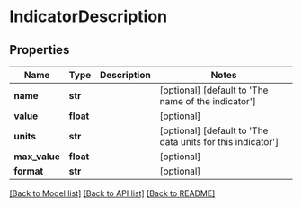 # IndicatorDescription

## Properties
Name | Type | Description | Notes
------------ | ------------- | ------------- | -------------
**name** | **str** |  | [optional] [default to 'The name of the indicator']
**value** | **float** |  | [optional] 
**units** | **str** |  | [optional] [default to 'The data units for this indicator']
**max_value** | **float** |  | [optional] 
**format** | **str** |  | [optional] 

[[Back to Model list]](../README.md#documentation-for-models) [[Back to API list]](../README.md#documentation-for-api-endpoints) [[Back to README]](../README.md)

